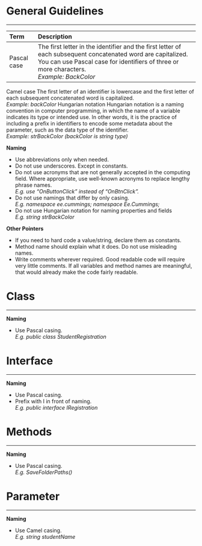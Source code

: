 

# General Guidelines #

---

| **Term** | **Description** |
|:---------|:----------------|
| Pascal case | The first letter in the identifier and the first letter of each subsequent concatenated word are capitalized. You can use Pascal case for identifiers of three or more characters.<br><i>Example: BackColor</i> <br>
<tr><td> Camel case </td><td> The first letter of an identifier is lowercase and the first letter of each subsequent concatenated word is capitalized.<br><i>Example: backColor</i> </td></tr>
<tr><td> Hungarian notation </td><td> Hungarian notation is a naming convention in computer programming, in which the name of a variable indicates its type or intended use. In other words, it is the practice of including a prefix in identifiers to encode some metadata about the parameter, such as the data type of the identifier.<br><i>Example: strBackColor (backColor is string type)</i> </td></tr></tbody></table>

<b>Naming</b>
<ul><li>Use abbreviations only when needed.<br>
</li><li>Do not use underscores. Except in constants.<br>
</li><li>Do not use acronyms that are not generally accepted in the computing field. Where appropriate, use well-known acronyms to replace lengthy phrase names.<br><i>E.g. use “OnButtonClick” instead of “OnBtnClick”.</i>
</li><li>Do not use namings that differ by only casing.<br><i>E.g. namespace ee.cummings; namespace Ee.Cummings;</i>
</li><li>Do not use Hungarian notation for naming properties and fields<br><i>E.g. string strBackColor</i></li></ul>

<b>Other Pointers</b>
<ul><li>If you need to hard code a value/string, declare them as constants.<br>
</li><li>Method name should explain what it does. Do not use misleading names.<br>
</li><li>Write comments wherever required. Good readable code will require very little comments. If all variables and method names are meaningful, that would already make the code fairly readable.</li></ul>

<h1>Class</h1>
<hr />
<b>Naming</b>
<ul><li>Use Pascal casing.<br><i>E.g. public class StudentRegistration</i></li></ul>

<h1>Interface</h1>
<hr />
<b>Naming</b>
<ul><li>Use Pascal casing.<br>
</li><li>Prefix with I in front of naming.<br><i>E.g. public interface IRegistration</i></li></ul>

<h1>Methods</h1>
<hr />
<b>Naming</b>
<ul><li>Use Pascal casing.<br><i>E.g. SaveFolderPaths()</i></li></ul>

<h1>Parameter</h1>
<hr />
<b>Naming</b>
<ul><li>Use Camel casing.<br><i>E.g. string studentName</i>